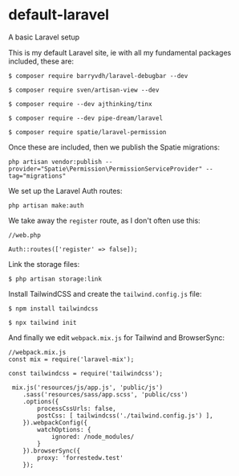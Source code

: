 # default-laravel
A basic Laravel setup

This is my default Laravel site, ie with all my fundamental packages included, these are:

```
$ composer require barryvdh/laravel-debugbar --dev

$ composer require sven/artisan-view --dev

$ composer require --dev ajthinking/tinx

$ composer require --dev pipe-dream/laravel

$ composer require spatie/laravel-permission
```


Once these are included, then we publish the Spatie migrations:

```
php artisan vendor:publish --provider="Spatie\Permission\PermissionServiceProvider" --tag="migrations"
```


We set up the Laravel Auth routes:

```
php artisan make:auth
```


We take away the `register` route, as I don't often use this:

```
//web.php

Auth::routes(['register' => false]);
```


Link the storage files:
```
$ php artisan storage:link
```


Install TailwindCSS and create the `tailwind.config.js` file:
```
$ npm install tailwindcss

$ npx tailwind init
```


And finally we edit `webpack.mix.js` for Tailwind and BrowserSync:
```
//webpack.mix.js
const mix = require('laravel-mix');

const tailwindcss = require('tailwindcss');

 mix.js('resources/js/app.js', 'public/js')
    .sass('resources/sass/app.scss', 'public/css')
    .options({
        processCssUrls: false,
        postCss: [ tailwindcss('./tailwind.config.js') ],
    }).webpackConfig({
        watchOptions: {
            ignored: /node_modules/
        }
    }).browserSync({
        proxy: 'forrestedw.test'
    });
```



